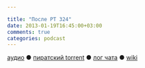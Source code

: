 ```yaml
---

title: "После РT 324"
date: 2013-01-19T16:45:00+03:00
comments: true
categories: podcast
---
```

[аудио](http://cdn.radio-t.com/rt324post.mp3) ● [пиратский torrent](http://pirates.radio-t.com/torrents/rt324post.mp3.torrent) ● [лог чата](http://chat.radio-t.com/logs/radio-t-324.html) ● [wiki](http://wiki.radio-t.com/%D0%9F%D0%BE%D1%81%D0%BB%D0%B5_%D0%A0%D0%A2_324) <audio src="http://cdn.radio-t.com/rt324post.mp3" preload="none">

